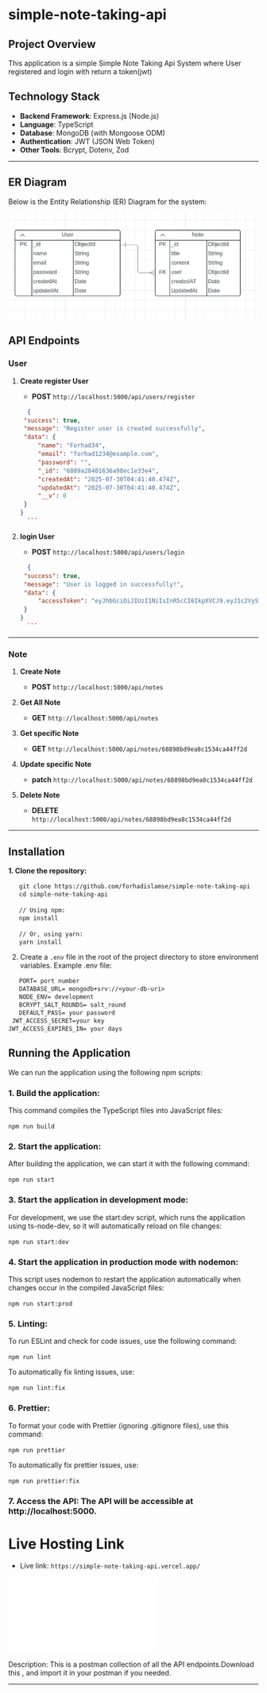 # simple-note-taking-api

## Project Overview

This application is a simple Simple Note Taking Api System where User registered and login with return a token(jwt)

## **Technology Stack**

- **Backend Framework**: Express.js (Node.js)
- **Language**: TypeScript
- **Database**: MongoDB (with Mongoose ODM)
- **Authentication**: JWT (JSON Web Token)
- **Other Tools**: Bcrypt, Dotenv, Zod

---

## **ER Diagram**

Below is the Entity Relationship (ER) Diagram for the system:

![ER Diagram](./lucidchart.PNG)

## **API Endpoints**

### **User**

1. **Create register User**

   - **POST** `http://localhost:5000/api/users/register`

   ````json
     {
    "success": true,
    "message": "Register user is created successfully",
    "data": {
        "name": "Forhad34",
        "email": "forhad1234@example.com",
        "password": "",
        "_id": "6889a28401636a98ec1e33e4",
        "createdAt": "2025-07-30T04:41:40.474Z",
        "updatedAt": "2025-07-30T04:41:40.474Z",
        "__v": 0
    }
   }
     ```

   ````

1. **login User**

   - **POST** `http://localhost:5000/api/users/login`

   ````json
     {
    "success": true,
    "message": "User is logged in successfully!",
    "data": {
        "accessToken": "eyJhbGciOiJIUzI1NiIsInR5cCI6IkpXVCJ9.eyJ1c2VySWQiOiI2ODg5YTI4NDAxNjM2YTk4ZWMxZTMzZTQiLCJlbWFpbCI6ImZvcmhhZDEyMzRAZXhhbXBsZS5jb20iLCJpYXQiOjE3NTM4NTA1NjUsImV4cCI6MTc1NjQ0MjU2NX0.p1Fic6n2EpkrA5H-iATr1YlrYI8_x2H6QsnrY9JoqkY"
    }
   }
     ```
   ````

---

### **Note**

1. **Create Note**

   - **POST** `http://localhost:5000/api/notes`

2. **Get All Note**

   - **GET** `http://localhost:5000/api/notes`

3. **Get specific Note**

   - **GET** `http://localhost:5000/api/notes/68898bd9ea8c1534ca44ff2d`

4. **Update specific Note**

   - **patch** `http://localhost:5000/api/notes/68898bd9ea8c1534ca44ff2d`

5. **Delete Note**

   - **DELETE** `http://localhost:5000/api/notes/68898bd9ea8c1534ca44ff2d`

---

## Installation

**1. Clone the repository:**

```
   git clone https://github.com/forhadislamse/simple-note-taking-api
   cd simple-note-taking-api

   // Using npm:
   npm install

   // Or, using yarn:
   yarn install
```

2. Create a `.env` file in the root of the project directory to store environment variables. Example .env file:

```
   PORT= port number
   DATABASE_URL= mongodb+srv://<your-db-uri>
   NODE_ENV= development
   BCRYPT_SALT_ROUNDS= salt_round
   DEFAULT_PASS= your password
 JWT_ACCESS_SECRET=your key
JWT_ACCESS_EXPIRES_IN= your days

```

## Running the Application

We can run the application using the following npm scripts:

### **1. Build the application:**

This command compiles the TypeScript files into JavaScript files:

`npm run build`

### **2. Start the application:**

After building the application, we can start it with the following command:

`npm run start`

### **3. Start the application in development mode:**

For development, we use the start:dev script, which runs the application using ts-node-dev, so it will automatically reload on file changes:

`npm run start:dev`

### **4. Start the application in production mode with nodemon:**

This script uses nodemon to restart the application automatically when changes occur in the compiled JavaScript files:

`npm run start:prod`

### **5. Linting:**

To run ESLint and check for code issues, use the following command:

`npm run lint`

To automatically fix linting issues, use:

`npm run lint:fix`

### **6. Prettier:**

To format your code with Prettier (ignoring .gitignore files), use this command:

`npm run prettier`

To automatically fix prettier issues, use:

`npm run prettier:fix`

### **7. Access the API:** The API will be accessible at http://localhost:5000.

# Live Hosting Link

- Live link: `https://simple-note-taking-api.vercel.app/`

![POSTMAN COLLECTION](./simple-note-taking-api.postman_collection.json)

Description: This is a postman collection of all the API endpoints.Download this , and import it in your postman if you needed.

---
